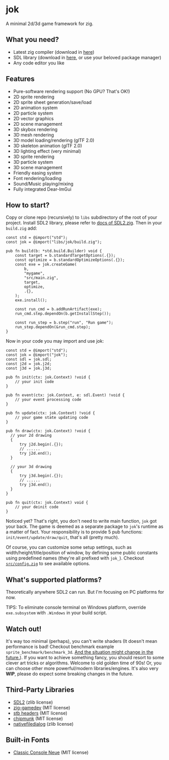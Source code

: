 # jok
A minimal 2d/3d game framework for zig.

## What you need?
* Latest zig compiler (download in [here](https://ziglang.org/download/))
* SDL library (download in [here](https://libsdl.org/), or use your beloved package manager)
* Any code editor you like

## Features
* Pure-software rendering support (No GPU? That's OK!)
* 2D sprite rendering
* 2D sprite sheet generation/save/load
* 2D animation system
* 2D particle system
* 2D vector graphics
* 2D scene management
* 3D skybox rendering
* 3D mesh rendering
* 3D model loading/rendering (glTF 2.0)
* 3D skeleton animation (glTF 2.0)
* 3D lighting effect (very minimal)
* 3D sprite rendering
* 3D particle system
* 3D scene management
* Friendly easing system
* Font rendering/loading
* Sound/Music playing/mixing
* Fully integrated Dear-ImGui

## How to start?
Copy or clone repo (recursively) to `libs` subdirectory of the root of your project.
Install SDL2 library, please refer to [docs of SDL2.zig](https://github.com/MasterQ32/SDL.zig).
Then in your `build.zig` add:

```zig
const std = @import("std");
const jok = @import("libs/jok/build.zig");

pub fn build(b: *std.build.Builder) void {
    const target = b.standardTargetOptions(.{});
    const optimize = b.standardOptimizeOptions(.{});
    const exe = jok.createGame(
        b, 
        "mygame",
        "src/main.zig",
        target,
        optimize,
        .{},
    );
    exe.install();

    const run_cmd = b.addRunArtifact(exe);
    run_cmd.step.dependOn(b.getInstallStep());

    const run_step = b.step("run", "Run game");
    run_step.dependOn(&run_cmd.step);
}
```

Now in your code you may import and use jok:

```zig
const std = @import("std");
const jok = @import("jok");
const sdl = jok.sdl;
const j2d = jok.j2d;
const j3d = jok.j3d;

pub fn init(ctx: jok.Context) !void {
    // your init code
}

pub fn event(ctx: jok.Context, e: sdl.Event) !void {
    // your event processing code
}

pub fn update(ctx: jok.Context) !void {
    // your game state updating code
}

pub fn draw(ctx: jok.Context) !void {
  // your 2d drawing
  {
      try j2d.begin(.{});
      // ......
      try j2d.end();
  }

  // your 3d drawing
  {
      try j3d.begin(.{});
      // ......
      try j3d.end();
  }
}

pub fn quit(ctx: jok.Context) void {
    // your deinit code
}
```

Noticed yet? That's right, you don't need to write main function, `jok` got your back.
The game is deemed as a separate package to `jok`'s runtime as a matter of fact. 
Your responsibility is to provide 5 pub functions: `init/event/update/draw/quit`, that's all (pretty much).

Of course, you can customize some setup settings, such as width/height/title/position of window,
by defining some public constants using predefined names (they're all prefixed with `jok_`).
Checkout [`src/config.zig`](https://github.com/Jack-Ji/jok/blob/main/src/config.zig) to see available options.

## What's supported platforms?
Theoretically anywhere SDL2 can run. But I'm focusing on PC platforms for now.

TIPS: To eliminate console terminal on Windows platform, override `exe.subsystem` with `.Windows` in your build script.

## Watch out!
It's way too minimal (perhaps), you can't write shaders (It doesn't mean performance is bad! Checkout
benchmark example `sprite_benchmark/benchmark_3d`. [And the situation might change in the future.](https://gist.github.com/icculus/f731224bef3906e4c5e8cbed6f98bb08)).
If you want to achieve something fancy, you should resort to some clever art tricks or algorithms.
Welcome to old golden time of 90s! Or, you can choose other more powerful/modern libraries/engines.
It's also very **WIP**, please do expect some breaking changes in the future.

## Third-Party Libraries
* [SDL2](https://www.libsdl.org) (zlib license)
* [zig-gamedev](https://github.com/michal-z/zig-gamedev) (MIT license)
* [stb headers](https://github.com/nothings/stb) (MIT license)
* [chipmunk](https://chipmunk-physics.net/) (MIT license)
* [nativefiledialog](https://github.com/mlabbe/nativefiledialog) (zlib license)

## Built-in Fonts
* [Classic Console Neue](http://webdraft.hu/fonts/classic-console/) (MIT license)

